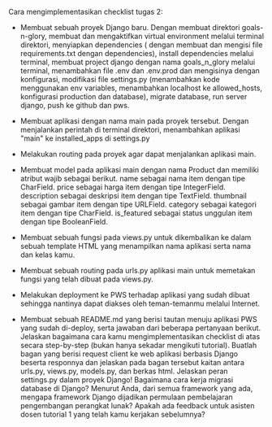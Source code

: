 Cara mengimplementasikan checklist tugas 2:
- Membuat sebuah proyek Django baru.
        Dengan membuat direktori goals-n-glory, membuat dan mengaktifkan virtual environment melalui terminal direktori, menyiapkan dependencies ( dengan membuat dan mengisi file requirements.txt dengan dependencies), install dependencies melalui terminal, membuat project django dengan nama goals_n_glory melalui terminal, menambahkan file .env dan .env.prod dan mengisinya dengan konfigurasi, modifikasi file settings.py (menambahkan kode menggunakan env variables, menambahkan localhost ke allowed_hosts, konfigurasi production dan database), migrate database, run server django, push ke github dan pws.
- Membuat aplikasi dengan nama main pada proyek tersebut.
        Dengan menjalankan perintah di terminal direktori, menambahkan aplikasi "main" ke installed_apps di settings.py
- Melakukan routing pada proyek agar dapat menjalankan aplikasi main.
- Membuat model pada aplikasi main dengan nama Product dan memiliki atribut wajib sebagai berikut.
name sebagai nama item dengan tipe CharField.
price sebagai harga item dengan tipe IntegerField.
description sebagai deskripsi item dengan tipe TextField.
thumbnail sebagai gambar item dengan tipe URLField.
category sebagai kategori item dengan tipe CharField.
is_featured sebagai status unggulan item dengan tipe BooleanField.
- Membuat sebuah fungsi pada views.py untuk dikembalikan ke dalam sebuah template HTML yang menampilkan nama aplikasi serta nama dan kelas kamu.
- Membuat sebuah routing pada urls.py aplikasi main untuk memetakan fungsi yang telah dibuat pada views.py.
- Melakukan deployment ke PWS terhadap aplikasi yang sudah dibuat sehingga nantinya dapat diakses oleh teman-temanmu melalui Internet.


- Membuat sebuah README.md yang berisi tautan menuju aplikasi PWS yang sudah di-deploy, serta jawaban dari beberapa pertanyaan berikut.
Jelaskan bagaimana cara kamu mengimplementasikan checklist di atas secara step-by-step (bukan hanya sekadar mengikuti tutorial).
Buatlah bagan yang berisi request client ke web aplikasi berbasis Django beserta responnya dan jelaskan pada bagan tersebut kaitan antara urls.py, views.py, models.py, dan berkas html.
Jelaskan peran settings.py dalam proyek Django!
Bagaimana cara kerja migrasi database di Django?
Menurut Anda, dari semua framework yang ada, mengapa framework Django dijadikan permulaan pembelajaran pengembangan perangkat lunak?
Apakah ada feedback untuk asisten dosen tutorial 1 yang telah kamu kerjakan sebelumnya?